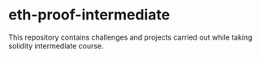 # eth-proof-intermediate
 This repository contains challenges and projects carried out while taking solidity intermediate course.
